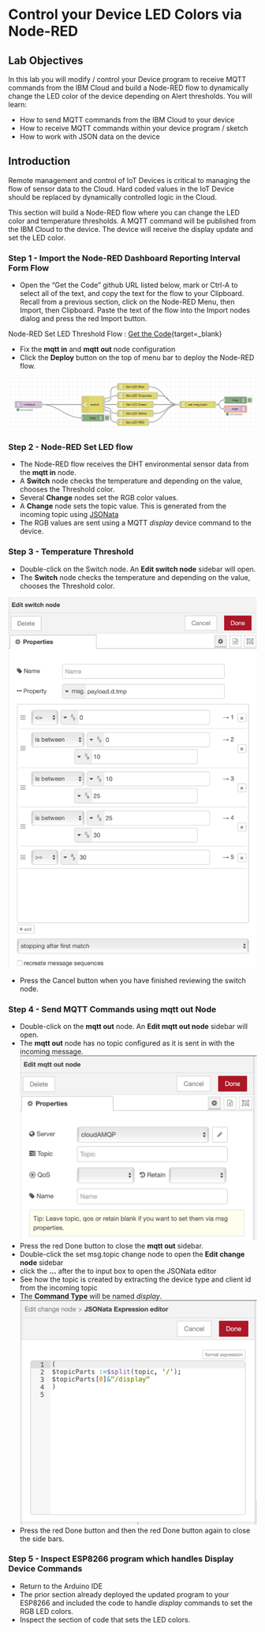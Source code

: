 # Control your Device LED Colors via Node-RED

## Lab Objectives

In this lab you will modify / control your Device program to receive MQTT commands from the IBM Cloud and build a Node-RED flow to dynamically change the LED color of the device depending on Alert thresholds.  You will learn:

- How to send MQTT commands from the IBM Cloud to your device
- How to receive MQTT commands within your device program / sketch
- How to work with JSON data on the device

## Introduction

Remote management and control of IoT Devices is critical to managing the flow of sensor data to the Cloud. Hard coded values in the IoT Device should be replaced by dynamically controlled logic in the Cloud.

This section will build a Node-RED flow where you can change the LED color and temperature thresholds.  A MQTT command will be published from the IBM Cloud to the device. The device will receive the display update and set the LED color.

### Step 1 - Import the Node-RED Dashboard Reporting Interval Form Flow

- Open the “Get the Code” github URL listed below, mark or Ctrl-A to select all of the text, and copy the text for the flow to your Clipboard. Recall from a previous section, click on the Node-RED Menu, then Import, then Clipboard. Paste the text of the flow into the Import nodes dialog and press the red Import button.

Node-RED Set LED Threshold Flow : [Get the Code](https://binnes.github.io/esp8266Workshop/part3/flows/NR-SetLED-Threshold.json){target=_blank}

- Fix the **mqtt in** and **mqtt out** node configuration
- Click the **Deploy** button on the top of menu bar to deploy the Node-RED flow.

![Node-RED Set LED flow screenshot](screenshots/Node-RED-SetLED-flow.png)

### Step 2 - Node-RED Set LED flow

- The Node-RED flow receives the DHT environmental sensor data from the **mqtt in** node.
- A **Switch** node checks the temperature and depending on the value, chooses the Threshold color.
- Several **Change** nodes set the RGB color values.
- A **Change** node sets the topic value.  This is generated from the incoming topic using [JSONata](http://jsonata.org)
- The RGB values are sent using a MQTT *display* device command to the device.

### Step 3 - Temperature Threshold

- Double-click on the Switch node. An **Edit switch node** sidebar will open.
- The **Switch** node checks the temperature and depending on the value, chooses the Threshold color.

![Node-RED Set LED switch node](screenshots/Node-RED-SetLED-Switchnode.png)

- Press the Cancel button when you have finished reviewing the switch node.

### Step 4 - Send MQTT Commands using **mqtt out** Node

- Double-click on the **mqtt out** node. An **Edit mqtt out node** sidebar will open.
- The **mqtt out** node has no topic configured as it is sent in with the incoming message.
  ![Node-RED Set LED mqtt out node](screenshots/Node-RED-SetLED-mqtt-node.png)
- Press the red Done button to close the **mqtt out** sidebar.
- Double-click the set msg.topic change node to open the **Edit change node** sidebar
- click the **...** after the to input box to open the JSONata editor
- See how the topic is created by extracting the device type and client id from the incoming topic
- The **Command Type** will be named *display*.
  ![Node-RED Set LED JSONata](screenshots/Node-RED-SetLED-JSONata.png)
- Press the red Done button and then the red Done button again to close the side bars.

### Step 5 - Inspect ESP8266 program which handles Display Device Commands

- Return to the Arduino IDE
- The prior section already deployed the updated program to your ESP8266 and included the code to handle *display* commands to set the RGB LED colors.
- Inspect the section of code that sets the LED colors.
